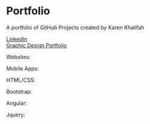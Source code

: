 # Portfolio
A portfolio of GitHub Projects created by Karen Khalifah

<a href="https://www.linkedin.com/in/karen-khalifah/" target="_blank">LinkedIn</a> <br>
<a href="https://www.behance.net/karenkhali07d1" target="_blank">Graphic Design Portfolio</a>

Websites:

Mobile Apps:

HTML/CSS:

Bootstrap:

Angular:

Jquery:

